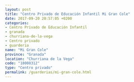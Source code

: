 ```yaml
---
layout: post
title: "Centro Privado de Educación Infantil Mi Gran Cole"
date: 2017-09-20 20:57:05 +0200
categories:
- Centro Privado de Educación Infantil
- granada
- churriana-de-la-vega
- Centro privado
- guarderia
name: "Mi Gran Cole"
province: "Granada"
location: "Churriana de la Vega"
code: "18008312"
type: "Centro privado"
permalink: /guarderias/mi-gran-cole.html
---
```

